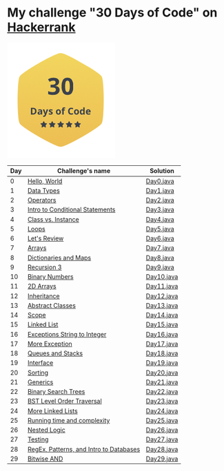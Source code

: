 # My challenge "30 Days of Code" on [Hackerrank](https://www.hackerrank.com/IseeHorizont)

![](label30day.png)

Day | Challenge's name                | Solution
----|---------------------------------|---------
0   | [Hello, World](https://www.hackerrank.com/challenges/30-hello-world/problem)| [Day0.java](https://github.com/IseeHorizont/HackerRank-30-days-of-code/blob/master/src/Day0.java)
1   | [Data Types](https://www.hackerrank.com/challenges/30-data-types/problem)   | [Day1.java](https://github.com/IseeHorizont/HackerRank-30-days-of-code/blob/master/src/Day1.java)
2   | [Operators](https://www.hackerrank.com/challenges/30-operators/problem)     | [Day2.java](https://github.com/IseeHorizont/HackerRank-30-days-of-code/blob/master/src/Day2.java)
3   | [Intro to Conditional Statements](https://www.hackerrank.com/challenges/30-conditional-statements/problem) | [Day3.java](https://github.com/IseeHorizont/HackerRank-30-days-of-code/blob/master/src/Day3.java)
4   | [Class vs. Instance](https://www.hackerrank.com/challenges/30-class-vs-instance/problem)              | [Day4.java](https://github.com/IseeHorizont/HackerRank-30-days-of-code/blob/master/src/Day4.java)
5   | [Loops](https://www.hackerrank.com/challenges/30-loops/problem)             | [Day5.java](https://github.com/IseeHorizont/HackerRank-30-days-of-code/blob/master/src/Day5.java)
6   | [Let's Review](https://www.hackerrank.com/challenges/30-review-loop/problem)| [Day6.java](https://github.com/IseeHorizont/HackerRank-30-days-of-code/blob/master/src/Day6.java)
7   | [Arrays](https://www.hackerrank.com/challenges/30-arrays/problem)           | [Day7.java](https://github.com/IseeHorizont/HackerRank-30-days-of-code/blob/master/src/Day7.java)
8   | [Dictionaries and Maps](https://www.hackerrank.com/challenges/30-dictionaries-and-maps/problem)| [Day8.java](https://github.com/IseeHorizont/HackerRank-30-days-of-code/blob/master/src/Day8.java)
9   | [Recursion 3](https://www.hackerrank.com/challenges/30-recursion/problem)   | [Day9.java](https://github.com/IseeHorizont/HackerRank-30-days-of-code/blob/master/src/Day9.java)
10  | [Binary Numbers](https://www.hackerrank.com/challenges/30-binary-numbers/problem)| [Day10.java](https://github.com/IseeHorizont/HackerRank-30-days-of-code/blob/master/src/Day10.java)
11  | [2D Arrays](https://www.hackerrank.com/challenges/30-2d-arrays/problem)     | [Day11.java](https://github.com/IseeHorizont/HackerRank-30-days-of-code/blob/master/src/Day11.java)
12  | [Inheritance](https://www.hackerrank.com/challenges/30-inheritance/problem) | [Day12.java](https://github.com/IseeHorizont/HackerRank-30-days-of-code/blob/master/src/Day12.java)
13  | [Abstract Classes](https://www.hackerrank.com/challenges/30-abstract-classes/problem) | [Day13.java](https://github.com/IseeHorizont/HackerRank-30-days-of-code/blob/master/src/Day13.java)
14  | [Scope](https://www.hackerrank.com/challenges/30-scope/problem)             | [Day14.java](https://github.com/IseeHorizont/HackerRank-30-days-of-code/blob/master/src/Day14.java)
15  | [Linked List](https://www.hackerrank.com/challenges/30-linked-list/problem) | [Day15.java](https://github.com/IseeHorizont/HackerRank-30-days-of-code/blob/master/src/Day15.java)
16  | [Exceptions String to Integer](https://www.hackerrank.com/challenges/30-exceptions-string-to-integer/problem)| [Day16.java](https://github.com/IseeHorizont/HackerRank-30-days-of-code/blob/master/src/Day16.java)
17  | [More Exception](https://www.hackerrank.com/challenges/30-more-exceptions/problem)   | [Day17.java](https://github.com/IseeHorizont/HackerRank-30-days-of-code/blob/master/src/Day17.java)
18  | [Queues and Stacks](https://www.hackerrank.com/challenges/30-queues-stacks/problem)  | [Day18.java](https://github.com/IseeHorizont/HackerRank-30-days-of-code/blob/master/src/Day18.java)
19  | [Interface](https://www.hackerrank.com/challenges/30-interfaces/problem)    | [Day19.java](https://github.com/IseeHorizont/HackerRank-30-days-of-code/blob/master/src/Day19.java)
20  | [Sorting](https://www.hackerrank.com/challenges/30-sorting/problem)         | [Day20.java](https://github.com/IseeHorizont/HackerRank-30-days-of-code/blob/master/src/Day20.java)
21  | [Generics](https://www.hackerrank.com/challenges/30-generics/problem)       | [Day21.java](https://github.com/IseeHorizont/HackerRank-30-days-of-code/blob/master/src/Day21.java)
22  | [Binary Search Trees](https://www.hackerrank.com/challenges/30-binary-search-trees/problem)| [Day22.java](https://github.com/IseeHorizont/HackerRank-30-days-of-code/blob/master/src/Day22.java)
23  | [BST Level Order Traversal](https://www.hackerrank.com/challenges/30-binary-trees/problem) | [Day23.java](https://github.com/IseeHorizont/HackerRank-30-days-of-code/blob/master/src/Day23.java)
24  | [More Linked Lists](https://www.hackerrank.com/challenges/30-linked-list-deletion/problem) | [Day24.java](https://github.com/IseeHorizont/HackerRank-30-days-of-code/blob/master/src/Day24.java)
25  | [Running time and complexity](https://www.hackerrank.com/challenges/30-running-time-and-complexity/problem)| [Day25.java](https://github.com/IseeHorizont/HackerRank-30-days-of-code/blob/master/src/Day25.java)
26  | [Nested Logic](https://www.hackerrank.com/challenges/30-nested-logic/problem) | [Day26.java](https://github.com/IseeHorizont/HackerRank-30-days-of-code/blob/master/src/Day26.java)
27  | [Testing](https://www.hackerrank.com/challenges/30-testing/problem)           | [Day27.java](https://github.com/IseeHorizont/HackerRank-30-days-of-code/blob/master/src/Day27.java)
28  | [RegEx, Patterns, and Intro to Databases](https://www.hackerrank.com/challenges/30-regex-patterns/problem)| [Day28.java](https://github.com/IseeHorizont/HackerRank-30-days-of-code/blob/master/src/Day28.java)
29  | [Bitwise AND](https://www.hackerrank.com/challenges/30-bitwise-and/problem)   | [Day29.java](https://github.com/IseeHorizont/HackerRank-30-days-of-code/blob/master/src/Day29.java)
